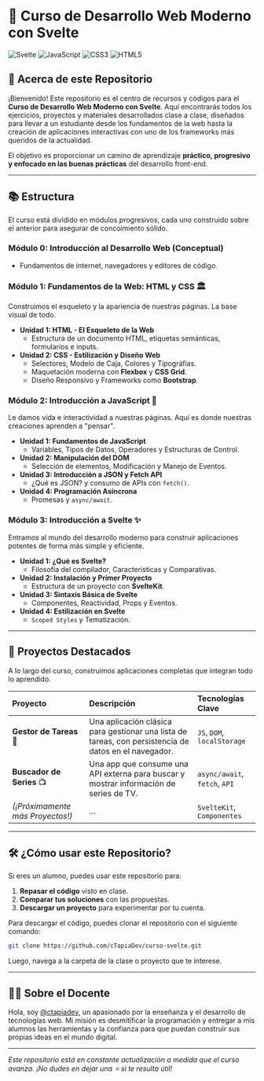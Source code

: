 # 📖 Curso de Desarrollo Web Moderno con Svelte

<p align="left">
  <img src="https://img.shields.io/badge/Svelte-5.38.1-%23FF3E00?logo=svelte" alt="Svelte">
  <img src="https://img.shields.io/badge/JavaScript-ES6+-%23F7DF1E?logo=javascript" alt="JavaScript">
  <img src="https://img.shields.io/badge/CSS3-Responsive-%231572B6?logo=css3" alt="CSS3">
  <img src="https://img.shields.io/badge/HTML5-Semántico-%23E34F26?logo=html5" alt="HTML5">
</p>

## 🎯 Acerca de este Repositorio

¡Bienvenido! Este repositorio es el centro de recursos y códigos para el **Curso de Desarrollo Web Moderno con Svelte**. Aquí encontrarás todos los ejercicios, proyectos y materiales desarrollados clase a clase, diseñados para llevar a un estudiante desde los fundamentos de la web hasta la creación de aplicaciones interactivas con uno de los frameworks más queridos de la actualidad.

El objetivo es proporcionar un camino de aprendizaje **práctico, progresivo y enfocado en las buenas prácticas** del desarrollo front-end.

---

## 📚 Estructura

El curso está dividido en módulos progresivos, cada uno construido sobre el anterior para asegurar de concoimiento sólido.

### Módulo 0: Introducción al Desarrollo Web (Conceptual)
* Fundamentos de internet, navegadores y editores de código.

### Módulo 1: Fundamentos de la Web: HTML y CSS 🏛️
Construimos el esqueleto y la apariencia de nuestras páginas. La base visual de todo.
* **Unidad 1: HTML - El Esqueleto de la Web**
  * Estructura de un documento HTML, etiquetas semánticas, formularios e inputs.
* **Unidad 2: CSS - Estilización y Diseño Web**
  * Selectores, Modelo de Caja, Colores y Tipográfias.
  * Maquetación moderna con **Flexbox** y **CSS Grid**.
  * Diseño Responsivo y Frameworks como **Bootstrap**.

### Módulo 2: Introducción a JavaScript 🧠
Le damos vida e interactividad a nuestras páginas. Aquí es donde nuestras creaciones aprenden a "pensar".
* **Unidad 1: Fundamentos de JavaScript**
  * Variables, Tipos de Datos, Operadores y Estructuras de Control.
* **Unidad 2: Manipulación del DOM**
  * Selección de elementos, Modificación y Manejo de Eventos.
* **Unidad 3: Introducción a JSON y Fetch API**
  * ¿Qué es JSON? y consumo de APIs con `fetch()`.
* **Unidad 4: Programación Asíncrona**
  * Promesas y `async/await`.

### Módulo 3: Introducción a Svelte ✨
Entramos al mundo del desarrollo moderno para construir aplicaciones potentes de forma más simple y eficiente.
* **Unidad 1: ¿Qué es Svelte?**
  * Filosofía del compilador, Características y Comparativas.
* **Unidad 2: Instalación y Primer Proyecto**
  * Estructura de un proyecto con **SvelteKit**.
* **Unidad 3: Sintaxis Básica de Svelte**
  * Componentes, Reactividad, Props y Eventos.
* **Unidad 4: Estilización en Svelte**
  * `Scoped Styles` y Tematización. 

---

## 🚀 Proyectos Destacados

A lo largo del curso, construimos aplicaciones completas que integran todo lo aprendido.

| Proyecto | Descripción | Tecnologías Clave |
| :--- | :--- | :--- |
| **Gestor de Tareas** 📝 | Una aplicación clásica para gestionar una lista de tareas, con persistencia de datos en el navegador. | `JS`, `DOM`, `localStorage` |
| **Buscador de Series** 📺 | Una app que consume una API externa para buscar y mostrar información de series de TV. | `async/await`, `fetch`, `API` |
| *(¡Próximamente más Proyectos!)* | ... | `SvelteKit`, `Componentes` |

---

## 🛠️ ¿Cómo usar este Repositorio?

Si eres un alumno, puedes usar este repositorio para:
1. **Repasar el código** visto en clase.
2. **Comparar tus soluciones** con las propuestas.
3. **Descargar un proyecto** para experimentar por tu cuenta.

Para descargar el código, puedes clonar el repositorio con el siguiente comando:
```bash
git clone https://github.com/cTapiaDev/curso-svelte.git
```
Luego, navega a la carpeta de la clase o proyecto que te interese.

---

## 👨‍🏫 Sobre el Docente
Hola, soy [@ctapiadev](https://github.com/cTapiaDev), un apasionado por la enseñanza y el desarrollo de tecnologías web. Mi misión es desmitificar la programación y entregar a mis alumnos las herramientas y la confianza para que puedan construir sus propias ideas en el mundo digital.

---

*Este repositorio está en constante actualización a medida que el curso avanza. ¡No dudes en dejar una ⭐️ si te resulta útil!*
